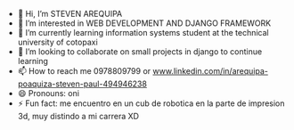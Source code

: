 - 👋 Hi, I’m STEVEN AREQUIPA
- 👀 I’m interested in WEB DEVELOPMENT AND DJANGO FRAMEWORK
- 🌱 I’m currently learning information systems student at the technical university of cotopaxi
- 💞️ I’m looking to collaborate on small projects in django to continue learning
- 📫 How to reach me 0978809799 or www.linkedin.com/in/arequipa-poaquiza-steven-paul-494946238
- 😄 Pronouns: oni
- ⚡ Fun fact: me encuentro en un cub de robotica en la parte de impresion 3d, muy distindo a mi carrera XD

